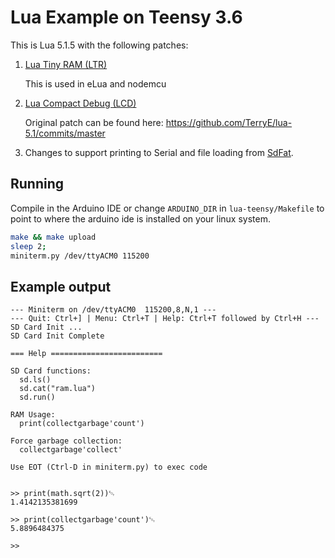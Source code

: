# Lua Example on Teensy 3.6

This is Lua 5.1.5 with the following patches:

1. [Lua Tiny RAM (LTR)](http://lua-users.org/lists/lua-l/2008-11/msg00331.html)

   This is used in eLua and nodemcu

1. [Lua Compact Debug (LCD)](https://nodemcu.readthedocs.io/en/master/en/lcd/)

   Original patch can be found here: https://github.com/TerryE/lua-5.1/commits/master

1. Changes to support printing to Serial and file loading from [SdFat](https://github.com/greiman/SdFat).

## Running

Compile in the Arduino IDE or change `ARDUINO_DIR` in `lua-teensy/Makefile` to
point to where the arduino ide is installed on your linux system.

```sh
make && make upload
sleep 2;
miniterm.py /dev/ttyACM0 115200
```

## Example output

```
--- Miniterm on /dev/ttyACM0  115200,8,N,1 ---
--- Quit: Ctrl+] | Menu: Ctrl+T | Help: Ctrl+T followed by Ctrl+H ---
SD Card Init ...
SD Card Init Complete

=== Help =========================

SD Card functions:
  sd.ls()
  sd.cat("ram.lua")
  sd.run()

RAM Usage:
  print(collectgarbage'count')

Force garbage collection:
  collectgarbage'collect'

Use EOT (Ctrl-D in miniterm.py) to exec code


>> print(math.sqrt(2))␄
1.4142135381699

>> print(collectgarbage'count')␄
5.8896484375

>>
```
